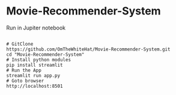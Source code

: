 # Movie-Recommender-System
Run in Jupiter notebook
<pre>
<code>
# GitClone
https://github.com/OmTheWhiteHat/Movie-Recommender-System.git
cd "Movie-Recommender-System"
# Install python modules
pip install streamlit
# Run the App
streamlit run app.py
# Goto browser
http://localhost:8501
</code>
</pre>
